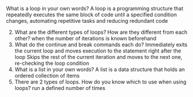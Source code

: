 What is a loop in your own words? 
A loop is a programming structure that repeatedly executes the same block of code until a specified condition changes, automating repetitive tasks and reducing redundant code 

2. What are the different types of loops? How are they different from each other?
when the number of iterations is known beforehand
3. What do the continue and break commands each do?
Immediately exits the current loop and moves execution to the statement right after the loop Skips the rest of the current iteration and moves to the next one, re-checking the loop condition
4. What is a list in your own words?
A list is a data structure that holds an ordered collection of items 
5. There are 2 types of loops. How do you know which to use when using loops?
run a defined number of times